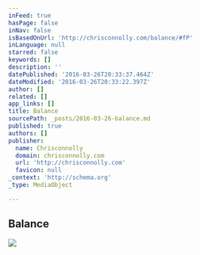 ```yaml
---
inFeed: true
hasPage: false
inNav: false
isBasedOnUrl: 'http://chrisconnolly.com/balance/#fP'
inLanguage: null
starred: false
keywords: []
description: ''
datePublished: '2016-03-26T20:33:37.464Z'
dateModified: '2016-03-26T20:33:22.397Z'
author: []
related: []
app_links: []
title: Balance
sourcePath: _posts/2016-03-26-balance.md
published: true
authors: []
publisher:
  name: Chrisconnolly
  domain: chrisconnolly.com
  url: 'http://chrisconnolly.com'
  favicon: null
_context: 'http://schema.org'
_type: MediaObject

---
```

<article style=""><h1>Balance</h1><img src="https://s3-us-west-2.amazonaws.com/the-grid-img/p/0d155128e4b2ff51df2eb2913d3877c6d2b3cb16.jpg" /></article>